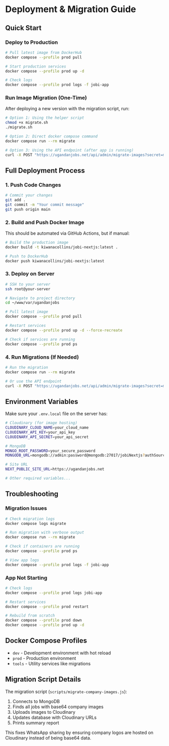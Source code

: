 # Deployment & Migration Guide

## Quick Start

### Deploy to Production

```bash
# Pull latest image from DockerHub
docker compose --profile prod pull

# Start production services
docker compose --profile prod up -d

# Check logs
docker compose --profile prod logs -f jobi-app
```

### Run Image Migration (One-Time)

After deploying a new version with the migration script, run:

```bash
# Option 1: Using the helper script
chmod +x migrate.sh
./migrate.sh

# Option 2: Direct docker compose command
docker compose run --rm migrate

# Option 3: Using the API endpoint (after app is running)
curl -X POST "https://ugandanjobs.net/api/admin/migrate-images?secret=migrate-now-2025"
```

## Full Deployment Process

### 1. Push Code Changes

```bash
# Commit your changes
git add .
git commit -m "Your commit message"
git push origin main
```

### 2. Build and Push Docker Image

This should be automated via GitHub Actions, but if manual:

```bash
# Build the production image
docker build -t kiwanacollins/jobi-nextjs:latest .

# Push to DockerHub
docker push kiwanacollins/jobi-nextjs:latest
```

### 3. Deploy on Server

```bash
# SSH to your server
ssh root@your-server

# Navigate to project directory
cd ~/www/var/ugandanjobs

# Pull latest image
docker compose --profile prod pull

# Restart services
docker compose --profile prod up -d --force-recreate

# Check if services are running
docker compose --profile prod ps
```

### 4. Run Migrations (If Needed)

```bash
# Run the migration
docker compose run --rm migrate

# Or use the API endpoint
curl -X POST "https://ugandanjobs.net/api/admin/migrate-images?secret=migrate-now-2025"
```

## Environment Variables

Make sure your `.env.local` file on the server has:

```bash
# Cloudinary (for image hosting)
CLOUDINARY_CLOUD_NAME=your_cloud_name
CLOUDINARY_API_KEY=your_api_key
CLOUDINARY_API_SECRET=your_api_secret

# MongoDB
MONGO_ROOT_PASSWORD=your_secure_password
MONGODB_URL=mongodb://admin:password@mongodb:27017/jobiNextjs?authSource=admin

# Site URL
NEXT_PUBLIC_SITE_URL=https://ugandanjobs.net

# Other required variables...
```

## Troubleshooting

### Migration Issues

```bash
# Check migration logs
docker compose logs migrate

# Run migration with verbose output
docker compose run --rm migrate

# Check if containers are running
docker compose --profile prod ps

# View app logs
docker compose --profile prod logs -f jobi-app
```

### App Not Starting

```bash
# Check logs
docker compose --profile prod logs jobi-app

# Restart services
docker compose --profile prod restart

# Rebuild from scratch
docker compose --profile prod down
docker compose --profile prod up -d
```

## Docker Compose Profiles

- `dev` - Development environment with hot reload
- `prod` - Production environment  
- `tools` - Utility services like migrations

## Migration Script Details

The migration script (`scripts/migrate-company-images.js`):
1. Connects to MongoDB
2. Finds all jobs with base64 company images
3. Uploads images to Cloudinary
4. Updates database with Cloudinary URLs
5. Prints summary report

This fixes WhatsApp sharing by ensuring company logos are hosted on Cloudinary instead of being base64 data.
